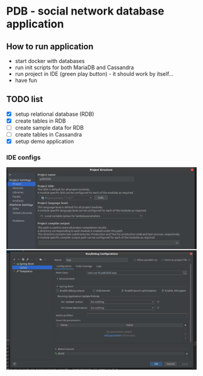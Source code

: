 # PDB - social network database application

## How to run application
- start docker with databases
- run init scripts for both MariaDB and Cassandra
- run project in IDE (green play button) - it should work by itself...
- have fun

## TODO list
- [x] setup relational database (RDB)
- [x] create tables in RDB
- [ ] create sample data for RDB
- [ ] create tables in Cassandra
- [x] setup demo application

### IDE configs

![project structure](https://github.com/TomasLapsansky/PDB/blob/main/img/project_structure.png)
![run configuration](https://github.com/TomasLapsansky/PDB/blob/main/img/run_config.png)
